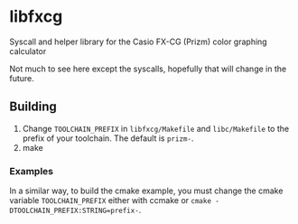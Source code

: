 libfxcg
=======
Syscall and helper library for the Casio FX-CG (Prizm) color graphing calculator

Not much to see here except the syscalls, hopefully that will change in the future.

Building
--------
1. Change `TOOLCHAIN_PREFIX` in `libfxcg/Makefile` and `libc/Makefile` to the prefix of your toolchain.  The default is `prizm-`.
2. make

### Examples
In a similar way, to build the cmake example, you must change the cmake variable `TOOLCHAIN_PREFIX` either with ccmake or `cmake -DTOOLCHAIN_PREFIX:STRING=prefix-`.
